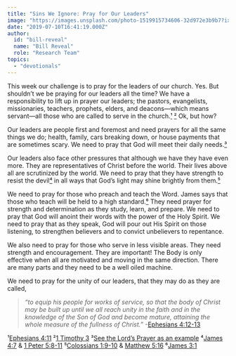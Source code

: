 ```yaml
---
title: "Sins We Ignore: Pray for Our Leaders"
image: "https://images.unsplash.com/photo-1519915734606-32d972e3b9b7?ixlib=rb-1.2.1&q=85&fm=jpg&crop=entropy&cs=srgb&ixid=eyJhcHBfaWQiOjk2NjF9"
date: "2019-07-10T16:41:19.000Z"
author:
  id: "bill-reveal"
  name: "Bill Reveal"
  role: "Research Team"
topics:
  - "devotionals"
---
```

This week our challenge is to pray for the leaders of our church. Yes. But shouldn’t we be praying for our leaders all the time? We have a responsibility to lift up in prayer our leaders; the pastors, evangelists, missionaries, teachers, prophets, elders, and deacons&mdash;which means servant&mdash;all those who are called to serve in the church.[¹][1] [²][2] Ok, but how?

Our leaders are people first and foremost and need prayers for all the same things we do; health, family, cars breaking down, or house payments that are sometimes scary. We need to pray that God will meet their daily needs.[³][3]

Our leaders also face other pressures that although we have they have even more. They are representatives of Christ before the world. Their lives above all are scrutinized by the world. We need to pray that they have strength to resist the devil[⁴][4] in all ways that God’s light may shine brightly from them.[⁵][7]

We need to pray for those who preach and teach the Word. James says that those who teach will be held to a high standard.[⁶][8] They need prayer for strength and determination as they study, learn, and prepare. We need to pray that God will anoint their words with the power of the Holy Spirit. We need to pray that as they speak, God will pour out His Spirit on those listening, to strengthen believers and to convict unbelievers to repentance.

We also need to pray for those who serve in less visible areas. They need strength and encouragement. They are important! The Body is only effective when all are motivated and moving in the same direction. There are many parts and they need to be a well oiled machine. 

We need to pray for the unity of our leaders, that they may do as they are called,
> _“to equip his people for works of service, so that the body of Christ may be built up until we all reach unity in the faith and in the knowledge of the Son of God and become mature, attaining the whole measure of the fullness of Christ.”_ -[Ephesians 4:12-13][9]

¹[Ephesians 4:11][1]
²[1 Timothy 3][2]
³[See the Lord’s Prayer as an example][3]
⁴[James 4:7][4] &amp; [1 Peter 5:8-11][5]
⁵[Colossians 1:9-10][6] &amp; [Matthew 5:16][7]
⁶[James 3:1][8]

[1]: https://www.bible.com/113/eph.4.11
[2]: https://www.bible.com/113/1ti.3
[3]: https://www.bible.com/113/mat.6.5-15
[4]: https://www.bible.com/113/jas.4.7
[5]: https://www.bible.com/113/1pe.5.8-11
[6]: https://www.bible.com/113/col.1.9-10
[7]: https://www.bible.com/113/mat.5.16
[8]: https://www.bible.com/113/jas.3.1
[9]: https://www.bible.com/113/eph.4.12-13
